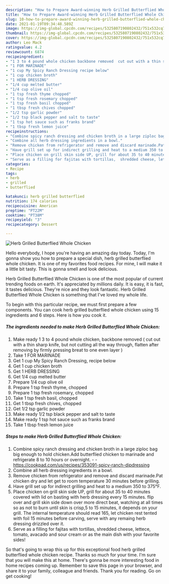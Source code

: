 ```yaml
---
description: "How to Prepare Award-winning Herb Grilled Butterflied Whole Chicken"
title: "How to Prepare Award-winning Herb Grilled Butterflied Whole Chicken"
slug: 10-how-to-prepare-award-winning-herb-grilled-butterflied-whole-chicken
date: 2021-01-19T09:34:48.589Z
image: https://img-global.cpcdn.com/recipes/5325807190802432/751x532cq70/herb-grilled-butterflied-whole-chicken-recipe-main-photo.jpg
thumbnail: https://img-global.cpcdn.com/recipes/5325807190802432/751x532cq70/herb-grilled-butterflied-whole-chicken-recipe-main-photo.jpg
cover: https://img-global.cpcdn.com/recipes/5325807190802432/751x532cq70/herb-grilled-butterflied-whole-chicken-recipe-main-photo.jpg
author: Leo Mack
ratingvalue: 4.2
reviewcount: 6874
recipeingredient:
- "1 3 to 4 pound whole chicken backbone removed  cut out with a thin sharp knife but not cutting all the way through flatten after removing by firmly pressing breat to one even layer "
- "1 FOR MARINADE"
- "1 cup My Spicy Ranch Dressing recipe below"
- "1 cup chicken broth"
- "1 HERB DRESSING"
- "1/4 cup melted butter"
- "1/4 cup olive oil"
- "1 tsp fresh thyme chopped"
- "1 tsp fresh rosemary chopped"
- "1 tsp fresh basil chopped"
- "1 tbsp fresh chives chopped"
- "1/2 tsp garlic powder"
- "1/2 tsp black pepper and salt to taste"
- "1 tsp hot sauce such as franks brand"
- "1 tbsp fresh lemon juice"
recipeinstructions:
- "Combine spicy ranch dressing and chicken broth in a large ziploc bag big enough to hold chicken.Add butterflied chicken to marinade and refrigerate 8 to 10 hours or overnight.  https://cookpad.com/us/recipes/353091-spicy-ranch-dipdressing"
- "Combine all herb dressing ingredients in a bowl."
- "Remove chicken from refrigerator and remove and discard marinade.Pat chicken dry and let get to room temperature 30 minutes before grilling."
- "Have grill set up for indirect grilling and heat to a medium 350 to 375°F."
- "Place chicken on grill skin side UP, grill for about 35 to 40 minutes covered with lid on basting with herb dressing every 15 minutes. flip over and grill skin side down over more direct beat, watching at all times so as not to burn until skin is crisp,5 to 15 minutes, it depends on your grill. The internal temperature should read 165, let chicken rest tented with foil 15 minutes before carving, serve with any remaing herb dressing drizzled over it."
- "Serve as a filling for fajitas with tortillas,  shredded cheese, lettece, tomato, avacado and sour cream or as the main dish with your favorite sides!"
categories:
- Recipe
tags:
- herb
- grilled
- butterflied

katakunci: herb grilled butterflied 
nutrition: 174 calories
recipecuisine: American
preptime: "PT22M"
cooktime: "PT38M"
recipeyield: "3"
recipecategory: Dessert

---
```



![Herb Grilled Butterflied Whole Chicken](https://img-global.cpcdn.com/recipes/5325807190802432/751x532cq70/herb-grilled-butterflied-whole-chicken-recipe-main-photo.jpg)

Hello everybody, I hope you're having an amazing day today. Today, I'm gonna show you how to prepare a special dish, herb grilled butterflied whole chicken. It is one of my favorites food recipes. For mine, I will make it a little bit tasty. This is gonna smell and look delicious.

Herb Grilled Butterflied Whole Chicken is one of the most popular of current trending foods on earth. It's appreciated by millions daily. It is easy, it is fast, it tastes delicious. They're nice and they look fantastic. Herb Grilled Butterflied Whole Chicken is something that I've loved my whole life.




To begin with this particular recipe, we must first prepare a few components. You can cook herb grilled butterflied whole chicken using 15 ingredients and 6 steps. Here is how you cook it.

<!--inarticleads1-->

##### The ingredients needed to make Herb Grilled Butterflied Whole Chicken:

1. Make ready 1 3 to 4 pound whole chicken, backbone removed ( cut out with a thin sharp knife, but not cutting all the way through, flatten after removing by firmly pressing breat to one even layer )
1. Take 1 FOR MARINADE
1. Get 1 cup My Spicy Ranch Dressing, recipe below
1. Get 1 cup chicken broth
1. Get 1 HERB DRESSING
1. Get 1/4 cup melted butter
1. Prepare 1/4 cup olive oil
1. Prepare 1 tsp fresh thyme, chopped
1. Prepare 1 tsp fresh rosemary, chopped
1. Take 1 tsp fresh basil, chopped
1. Get 1 tbsp fresh chives, chopped
1. Get 1/2 tsp garlic powder
1. Make ready 1/2 tsp black pepper and salt to taste
1. Make ready 1 tsp hot sauce such as franks brand
1. Take 1 tbsp fresh lemon juice




<!--inarticleads2-->

##### Steps to make Herb Grilled Butterflied Whole Chicken:

1. Combine spicy ranch dressing and chicken broth in a large ziploc bag big enough to hold chicken.Add butterflied chicken to marinade and refrigerate 8 to 10 hours or overnight. -  - https://cookpad.com/us/recipes/353091-spicy-ranch-dipdressing
1. Combine all herb dressing ingredients in a bowl.
1. Remove chicken from refrigerator and remove and discard marinade.Pat chicken dry and let get to room temperature 30 minutes before grilling.
1. Have grill set up for indirect grilling and heat to a medium 350 to 375°F.
1. Place chicken on grill skin side UP, grill for about 35 to 40 minutes covered with lid on basting with herb dressing every 15 minutes. flip over and grill skin side down over more direct beat, watching at all times so as not to burn until skin is crisp,5 to 15 minutes, it depends on your grill. The internal temperature should read 165, let chicken rest tented with foil 15 minutes before carving, serve with any remaing herb dressing drizzled over it.
1. Serve as a filling for fajitas with tortillas,  shredded cheese, lettece, tomato, avacado and sour cream or as the main dish with your favorite sides!




So that's going to wrap this up for this exceptional food herb grilled butterflied whole chicken recipe. Thanks so much for your time. I'm sure that you will make this at home. There's gonna be more interesting food in home recipes coming up. Remember to save this page in your browser, and share it to your family, colleague and friends. Thank you for reading. Go on get cooking!
